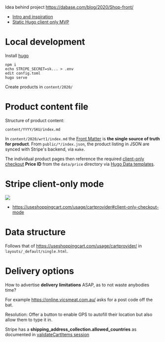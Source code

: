 Idea behind project https://dabase.com/blog/2020/Shop-front/

* [Intro and inspiration](https://www.youtube.com/watch?v=KtHz5JO7QS4)
* [Static Hugo client only MVP](https://www.youtube.com/watch?v=9TkttbV0Ydg)

# Local development

Install [hugo](https://gohugo.io/)

	npm i
	echo STRIPE_SECRET=sk... > .env
	edit config.toml
	hugo serve

Create products in `content/2020/`

# Product content file

Structure of product content:

	content/YYYY/SKU/index.md

In `content/2020/wrt1/index.md` the [Front
Matter](https://gohugo.io/content-management/front-matter/) is **the single
source of truth for product**. From `public/*/index.json`, the product listing
in JSON are synced with Stripe's backend, via `make`.

The individual product pages then reference the required [client-only
checkout](https://stripe.com/docs/js/checkout/redirect_to_checkout#stripe_checkout_redirect_to_checkout-options-lineItems-price)
**Price ID** from the `data/price` directory via [Hugo Data
templates](https://gohugo.io/templates/data-templates/).

# Stripe client-only mode

<img src="https://s.natalian.org/2020-09-23/cant-delete-product.png">

* https://useshoppingcart.com/usage/cartprovider#client-only-checkout-mode

# Data structure

Follows that of https://useshoppingcart.com/usage/cartprovider/ in `layouts/_default/single.html`.

# Delivery options

How to advertise **delivery limitations** ASAP, as to not waste anybodies time?

For example <https://online.vicsmeat.com.au/> asks for a post code off the bat.

Resolution: Offer a button to enable GPS to autofill their location but also allow them to type it in.

Stripe has a **shipping_address_collection.allowed_countries** as documented in [validateCartItems session](https://useshoppingcart.com/usage/validateCartItems())
